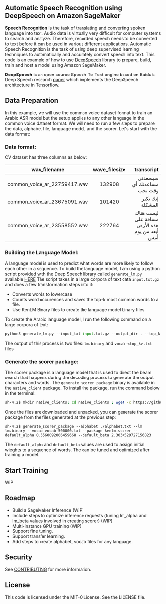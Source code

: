 ## Automatic Speech Recognition using DeepSpeech on Amazon SageMaker
**Speech Recognition** is the task of translating and converting spoken language into text. Audio data is virtually very difficult for computer systems to search and analyze. Therefore, recorded speech needs to be converted to text before it can be used in various different applications. Automatic Speech Recognition is the task of using deep supervised learning techniques to automatically and accurately convert speech into text. This code is an example of how to use [DeepSpeech](https://github.com/mozilla/DeepSpeech) library to prepare, build, train and host a model using Amazon SageMaker.

**DeepSpeech** is an open source Speech-To-Text engine based on Baidu’s Deep Speech research [paper](https://arxiv.org/pdf/1412.5567.pdf) which implements the DeepSpeech architecture in Tensorflow.

## Data Preparation
In this example, we will use the common voice dataset format to train an Arabic ASR model but the setup applies to any other language in the common voice dataset format. We will need to run a few steps to prepare the data, alphabet file, language model, and the scorer. Let's start with the data format:

### Data format:
CV dataset has three columns as below:

| wav_filename   |      wave_filesize      |  transcript |
|----------|:-------------:|------:|
| common_voice_ar_22759417.wav |  132908 | سيسعدني مساعدتك أي وقت تحب |
| common_voice_ar_23675091.wav |    101420   |   إنك تكبر المشكلة |
| common_voice_ar_23558552.wav | 222764 |    ليست هناك مسافة على هذه الأرض أبعد من يوم أمس |

### Building the Language Model:

A language model is used to predict what words are more likely to follow each other in a sequence. To build the language model, I am using a python script provided with the Deep Speech library called `generate_lm.py` available [HERE](https://github.com/mozilla/DeepSpeech/blob/master/data/lm/generate_lm.py) 
The script takes in a large corpora of text data `input.txt.gz` and does a few transformation steps into it:
- Converts words to lowercase
- Counts word occurences and saves the top-k most common words to a file.
- Use KenLM Binary files to create the language model binary files

To create the Arabic language model, I run the following command on a large corpora of text:
```python
python3 generate_lm.py --input_txt input.txt.gz --output_dir . --top_k 500000 --kenlm_bins native_client/kenlm/build/bin/ --arpa_order 5 --max_arpa_memory "85%" --arpa_prune "0|0|1" --binary_a_bits 255 --binary_q_bits 8 --binary_type trie —discount_fallback
```

The output of this process is two files: `lm.binary` and `vocab-<top_k>.txt` files

### Generate the scorer package:
The scorer package is a language model that is used to direct the beam search that happens during the decoding process to generate the output characters and words. The `generate_scorer_package` binary is available in the `native_client` package. To install the package, run the command below in the terminal:

```bash
sh-4.2$ mkdir native_clients; cd native_clients ; wget -c https://github.com/mozilla/DeepSpeech/releases/download/v0.9.3/native_client.amd64.cuda.linux.tar.xz && tar -Jxvf native_client.amd64.cuda.linux.tar.xz 
```
Once the files are downloaded and unpacked, you can generate the scorer package from the files generated at the previous step:

```sh-4.2$ generate_scorer_package --alphabet ./alphabet.txt --lm lm.binary --vocab vocab-500000.txt --package kenlm.scorer --default_alpha 0.6560092006459668 --default_beta 2.3034529727156823```

The `default_alpha` and `default_beta` values are used to assign initial wieghts to a sequence of words. The can be tuned and optimized after training a model. 


## Start Training
WIP

## Roadmap
- Build a SageMaker Inference (WIP)
- Include steps to optimize inference requests (tuning lm_alpha and lm_beta values involved in creating scorer) (WIP)
- Multi-instance GPU training (WIP)
- Support fine tuning.
- Support transfer learning.
- Add steps to create alphabet, vocab files for any language.

## Security

See [CONTRIBUTING](CONTRIBUTING.md#security-issue-notifications) for more information.

## License

This code is licensed under the MIT-0 License. See the LICENSE file.

